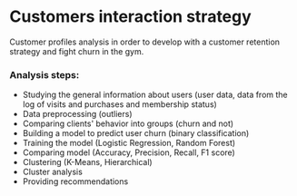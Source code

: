 # Customers interaction strategy
Customer profiles analysis in order to develop with a customer retention strategy and fight churn in the gym.
### Analysis steps:
- Studying the general information about users (user data, data from the log of visits and purchases and membership status)
- Data preprocessing (outliers)
- Comparing clients' behavior into groups (churn and not)
- Building a model to predict user churn (binary classification)
- Training the model (Logistic Regression, Random Forest)
- Comparing model (Accuracy, Precision, Recall, F1 score)
- Clustering (K-Means, Hierarchical)
- Cluster analysis
- Providing recommendations
